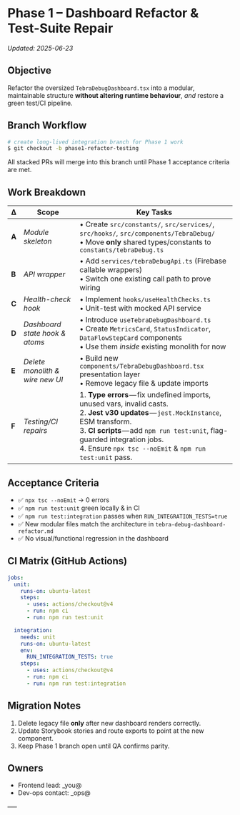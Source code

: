 # Phase 1 – Dashboard Refactor & Test-Suite Repair

_Updated: 2025-06-23_

## Objective

Refactor the oversized `TebraDebugDashboard.tsx` into a modular, maintainable structure **without altering runtime behaviour**, _and_ restore a green test/CI pipeline.

## Branch Workflow

```bash
# create long-lived integration branch for Phase 1 work
$ git checkout -b phase1-refactor-testing
```
All stacked PRs will merge into this branch until Phase 1 acceptance criteria are met.

## Work Breakdown

| Δ | Scope | Key Tasks |
|---|-------|----------|
| **A** | _Module skeleton_ | • Create `src/constants/`, `src/services/`, `src/hooks/`, `src/components/TebraDebug/`<br/>• Move **only** shared types/constants to `constants/tebraDebug.ts` |
| **B** | _API wrapper_ | • Add `services/tebraDebugApi.ts` (Firebase callable wrappers)<br/>• Switch one existing call path to prove wiring |
| **C** | _Health-check hook_ | • Implement `hooks/useHealthChecks.ts`<br/>• Unit-test with mocked API service |
| **D** | _Dashboard state hook & atoms_ | • Introduce `useTebraDebugDashboard.ts`<br/>• Create `MetricsCard`, `StatusIndicator`, `DataFlowStepCard` components<br/>• Use them _inside_ existing monolith for now |
| **E** | _Delete monolith & wire new UI_ | • Build new `components/TebraDebugDashboard.tsx` presentation layer<br/>• Remove legacy file & update imports |
| **F** | _Testing/CI repairs_ | 1. **Type errors** — fix undefined imports, unused vars, invalid casts.<br/>2. **Jest v30 updates** — `jest.MockInstance`, ESM transform.<br/>3. **CI scripts** — add `npm run test:unit`, flag-guarded integration jobs.<br/>4. Ensure `npx tsc --noEmit` & `npm run test:unit` pass. |

## Acceptance Criteria

* ✅ `npx tsc --noEmit` → 0 errors
* ✅ `npm run test:unit` green locally & in CI
* ✅ `npm run test:integration` passes when `RUN_INTEGRATION_TESTS=true`
* ✅ New modular files match the architecture in `tebra-debug-dashboard-refactor.md`
* ✅ No visual/functional regression in the dashboard

## CI Matrix (GitHub Actions)

```yaml
jobs:
  unit:
    runs-on: ubuntu-latest
    steps:
      - uses: actions/checkout@v4
      - run: npm ci
      - run: npm run test:unit

  integration:
    needs: unit
    runs-on: ubuntu-latest
    env:
      RUN_INTEGRATION_TESTS: true
    steps:
      - uses: actions/checkout@v4
      - run: npm ci
      - run: npm run test:integration
```

## Migration Notes

1. Delete legacy file **only** after new dashboard renders correctly.
2. Update Storybook stories and route exports to point at the new component.
3. Keep Phase 1 branch open until QA confirms parity.

## Owners

* Frontend lead: _you@
* Dev-ops contact: _ops@

––– 